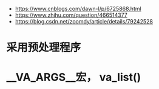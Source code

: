 

- https://www.cnblogs.com/dawn-l/p/6725868.html
- https://www.zhihu.com/question/466514377
- https://blog.csdn.net/zoomdy/article/details/79242528

# 采用预处理程序



# __VA_ARGS__宏， va_list()